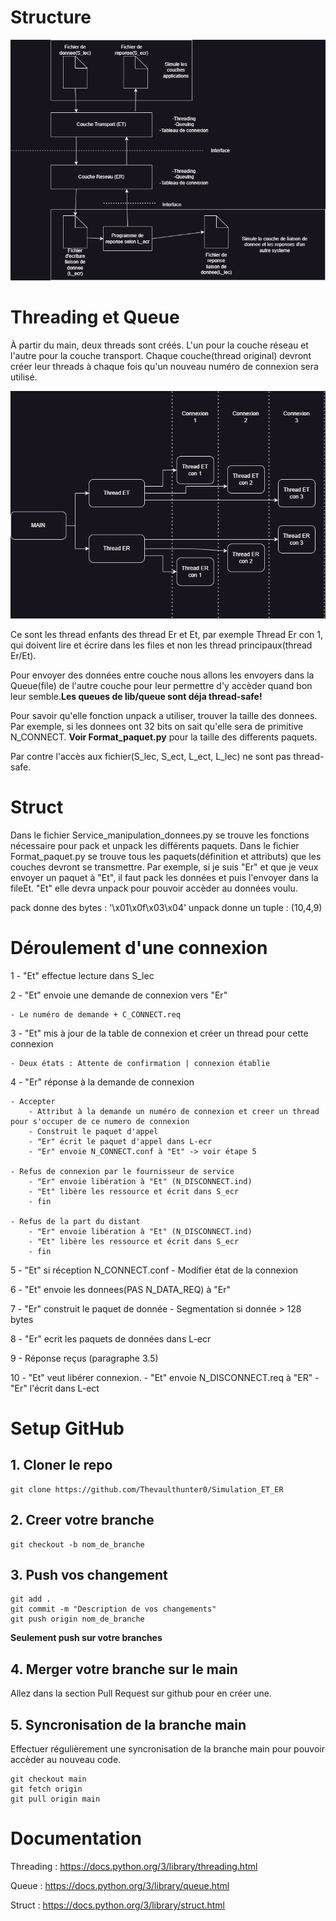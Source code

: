 # Structure #
![Architecture](https://github.com/Thevaulthunter0/Simulation_ET_ER/blob/main/Image/TP1_Diagrammedrawio.png)

# Threading et Queue #
À partir du main, deux threads sont créés. L'un pour la couche réseau et l'autre pour la couche transport. Chaque couche(thread original) devront créer leur threads à chaque fois qu'un nouveau numéro de connexion sera utilisé.

![Threading](https://github.com/Thevaulthunter0/Simulation_ET_ER/blob/main/Image/TP1_DiagrammeThread.drawio.png)

Ce sont les thread enfants des thread Er et Et, par exemple Thread Er con 1, qui doivent lire et écrire dans les files et non les thread principaux(thread Er/Et).

Pour envoyer des données entre couche nous allons les envoyers dans la Queue(file) de l'autre couche pour leur permettre d'y accèder quand bon leur semble.**Les queues de lib/queue sont déja thread-safe!**

Pour savoir qu'elle fonction unpack a utiliser, trouver la taille des donnees. Par exemple, si les donnees ont 32 bits on sait qu'elle sera de primitive N_CONNECT. **Voir Format_paquet.py** pour la taille des differents paquets.

Par contre l'accès aux fichier(S_lec, S_ect, L_ect, L_lec) ne sont pas thread-safe.

# Struct #
Dans le fichier Service_manipulation_donnees.py se trouve les fonctions nécessaire pour pack et unpack les différents paquets.
Dans le fichier Format_paquet.py se trouve tous les paquets(définition et attributs) que les couches devront se transmettre.
Par exemple, si je suis "Er" et que je veux envoyer un paquet à "Et", il faut pack les données et puis l'envoyer dans la fileEt. "Et" elle devra unpack pour pouvoir accèder au données voulu.

pack donne des bytes : '\x01\x0f\x03\x04'
unpack donne un tuple : (10,4,9)

# Déroulement d'une connexion #
1 - "Et" effectue lecture dans S_lec

2 - "Et" envoie une demande de connexion vers "Er"

    - Le numéro de demande + C_CONNECT.req

3 - "Et" mis à jour de la table de connexion et créer un thread pour cette connexion

    - Deux états : Attente de confirmation | connexion établie

4 - "Er" réponse à la demande de connexion 

    - Accepter
        - Attribut à la demande un numéro de connexion et creer un thread pour s'occuper de ce numero de connexion
        - Construit le paquet d'appel
        - "Er" écrit le paquet d'appel dans L-ecr
        - "Er" envoie N_CONNECT.conf à "Et" -> voir étape 5

    - Refus de connexion par le fournisseur de service
        - "Er" envoie libération à "Et" (N_DISCONNECT.ind)
        - "Et" libère les ressource et écrit dans S_ecr
        - fin

    - Refus de la part du distant
        - "Er" envoie libération à "Et" (N_DISCONNECT.ind)
        - "Et" libère les ressource et écrit dans S_ecr
        - fin

5 -  "Et" si réception N_CONNECT.conf
    - Modifier état de la connexion

6 - "Et" envoie les donnees(PAS N_DATA_REQ) à "Er"

7 - "Er" construit le paquet de donnée
    - Segmentation si donnée > 128 bytes

8 - "Er" ecrit les paquets de données dans L-ecr

9 - Réponse reçus (paragraphe 3.5)

10 - "Et" veut libérer connexion.
    - "Et" envoie N_DISCONNECT.req à "ER"
    - "Er" l'écrit dans L-ect


# Setup GitHub #
## 1. Cloner le repo
```
git clone https://github.com/Thevaulthunter0/Simulation_ET_ER
```

## 2. Creer votre branche
```
git checkout -b nom_de_branche
```

## 3. Push vos changement
```
git add .
git commit -m "Description de vos changements"
git push origin nom_de_branche
```
**Seulement push sur votre branches**

## 4. Merger votre branche sur le main
Allez dans la section Pull Request sur github pour en créer une.

## 5. Syncronisation de la branche main
Effectuer régulièrement une syncronisation de la branche main pour pouvoir accèder au nouveau code.
```
git checkout main
git fetch origin
git pull origin main
```

# Documentation #
Threading : https://docs.python.org/3/library/threading.html

Queue : https://docs.python.org/3/library/queue.html

Struct : https://docs.python.org/3/library/struct.html
